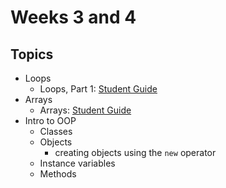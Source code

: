 # Weeks 3 and 4

## Topics

- Loops
	- Loops, Part 1: [Student Guide](./loops-01.md)
- Arrays
	- Arrays: [Student Guide](./arrays.md)
- Intro to OOP
	- Classes
	- Objects
		- creating objects using the `new` operator
	- Instance variables
	- Methods